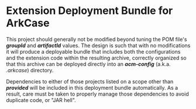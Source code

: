 # Extension Deployment Bundle for ArkCase

This project should generally not be modified beyond tuning the POM file's ***groupId*** and ***artifactId*** values.  The design is such that with no modifications it will produce a deployable bundle that includes both the configurations and the extension code within the resulting archive, correctly organized so that this archive can be deployed directly into an ***acm-config*** (a.k.a. *.arkcase*) directory.

Dependencies to either of those projects listed on a scope other than ***provided*** will be included in this deployment bundle automatically.  As a result, care must be taken to properly manage those dependencies to avoid duplicate code, or "JAR hell".
